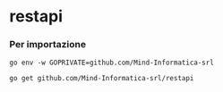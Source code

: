 # restapi

### Per importazione

```
go env -w GOPRIVATE=github.com/Mind-Informatica-srl
```

```
go get github.com/Mind-Informatica-srl/restapi
```
